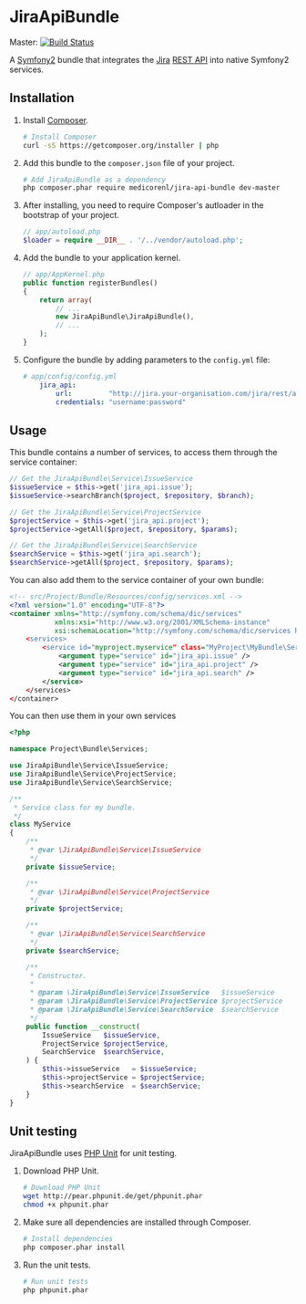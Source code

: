 JiraApiBundle
=============

Master: [![Build Status](https://secure.travis-ci.org/MedicoreNL/JiraApiBundle.png?branch=master)](http://travis-ci.org/MedicoreNL/JiraApiBundle)

A [Symfony2](http://symfony.com) bundle that integrates the [Jira](https://www.atlassian.com/software/jira/overview) [REST API](https://developer.atlassian.com/jira/docs/latest/reference/rest-api.html) into native Symfony2 services.

Installation
------------

 1. Install [Composer](https://getcomposer.org).

    ```bash
    # Install Composer
    curl -sS https://getcomposer.org/installer | php
    ```

 2. Add this bundle to the `composer.json` file of your project.

    ```bash
    # Add JiraApiBundle as a dependency
    php composer.phar require medicorenl/jira-api-bundle dev-master
    ```
 3. After installing, you need to require Composer's autloader in the bootstrap of your project.

    ```php
    // app/autoload.php
    $loader = require __DIR__ . '/../vendor/autoload.php';
    ```

 4. Add the bundle to your application kernel.

    ```php
    // app/AppKernel.php
    public function registerBundles()
    {
        return array(
            // ...
            new JiraApiBundle\JiraApiBundle(),
            // ...
        );
    }
    ```

 5. Configure the bundle by adding parameters to the  `config.yml` file:

    ```yaml
    # app/config/config.yml
        jira_api:
            url:         "http://jira.your-organisation.com/jira/rest/api/latest/"
            credentials: "username:password"
    ```

Usage
-----

This bundle contains a number of services, to access them through the service container:

```php
// Get the JiraApiBundle\Service\IssueService
$issueService = $this->get('jira_api.issue');
$issueService->searchBranch($project, $repository, $branch);

// Get the JiraApiBundle\Service\ProjectService
$projectService = $this->get('jira_api.project');
$projectService->getAll($project, $repository, $params);

// Get the JiraApiBundle\Service\SearchService
$searchService = $this->get('jira_api.search');
$searchService->getAll($project, $repository, $params);
```

You can also add them to the service container of your own bundle:

```xml
<!-- src/Project/Bundle/Resources/config/services.xml -->
<?xml version="1.0" encoding="UTF-8"?>
<container xmlns="http://symfony.com/schema/dic/services"
           xmlns:xsi="http://www.w3.org/2001/XMLSchema-instance"
           xsi:schemaLocation="http://symfony.com/schema/dic/services http://symfony.com/schema/dic/services/services$
    <services>
        <service id="myproject.myservice" class="MyProject\MyBundle\Services\MyService.php" public="true">
            <argument type="service" id="jira_api.issue" />
            <argument type="service" id="jira_api.project" />
            <argument type="service" id="jira_api.search" />
        </service>
    </services>
</container>
```

You can then use them in your own services

```php
<?php

namespace Project\Bundle\Services;

use JiraApiBundle\Service\IssueService;
use JiraApiBundle\Service\ProjectService;
use JiraApiBundle\Service\SearchService;

/**
 * Service class for my bundle.
 */
class MyService
{
    /**
     * @var \JiraApiBundle\Service\IssueService
     */
    private $issueService;

    /**
     * @var \JiraApiBundle\Service\ProjectService
     */
    private $projectService;

    /**
     * @var \JiraApiBundle\Service\SearchService
     */
    private $searchService;

    /**
     * Constructor.
     *
     * @param \JiraApiBundle\Service\IssueService   $issueService
     * @param \JiraApiBundle\Service\ProjectService $projectService
     * @param \JiraApiBundle\Service\SearchService  $searchService
     */
    public function __construct(
        IssueService   $issueService,
        ProjectService $projectService,
        SearchService  $searchService,
    ) {
        $this->issueService   = $issueService;
        $this->projectService = $projectService;
        $this->searchService  = $searchService;
    }
}
```

Unit testing
------------

JiraApiBundle uses [PHP Unit](http://phpunit.de) for unit testing.

 1. Download PHP Unit.

    ```bash
    # Download PHP Unit
    wget http://pear.phpunit.de/get/phpunit.phar
    chmod +x phpunit.phar
    ```

 2. Make sure all dependencies are installed through Composer.

    ```bash
    # Install dependencies
    php composer.phar install
    ```

 3. Run the unit tests.

    ```bash
    # Run unit tests
    php phpunit.phar
    ```
